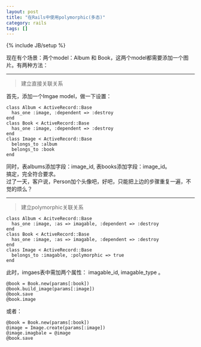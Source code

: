 ```yaml
---
layout: post
title: "在Rails中使用polymorphic(多态)"
category: rails
tags: []
---
```

{% include JB/setup %}

现在有个场景：两个model：Album 和 Book，这两个model都需要添加一个图片。有两种方法：

---

>建立直接关联关系

首先，添加一个Imgae model，做一下设置：  

	class Album < ActiveRecord::Base
	  has_one :image, :dependent => :destroy
	end
	class Book < ActiveRecord::Base
	  has_one :image, :dependent => :destroy
	end
	class Image < ActiveRecord::Base
	  belongs_to :album
	  belongs_to :book
	end

同时，表albums添加字段：image_id, 表books添加字段：image_id。  
搞定，完全符合要求。  
过了一天，客户说，Person加个头像吧，好吧，只能把上边的步骤重复一遍，不觉的烦么？  

---

>建立polymorphic关联关系

	class Album < AcitveRecord::Base
	  has_one :image, :as => imagable, :dependent => :destroy
	end
	class Book < ActiveRecord::Base
	  has_one :image, :as => imagable, :dependent => :destroy
	end
	class Image < ActiveRecord::Base
	  belongs_to :imagable, :polymorphic => true
	end

此时，imgaes表中需加两个属性： imagable_id, imagable_type 。  

	@book = Book.new(params[:book])
	@book.build_image(params[:image])
	@book.save
	@book.image

或者：  

	@book = Book.new(params[:book])
	@image = Image.create(params[:image])
	@image.imagbale = @image
	@book.save
